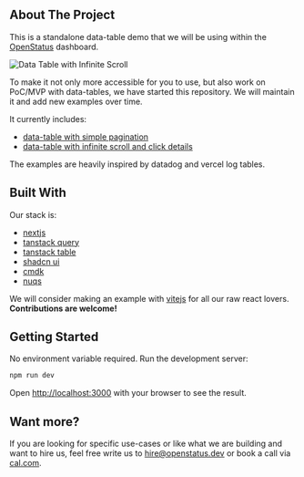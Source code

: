 ## About The Project

This is a standalone data-table demo that we will be using within the [OpenStatus](https://openstatus.dev) dashboard.

![Data Table with Infinite Scroll](https://data-table.openstatus.dev/assets/data-table-infinite.png)

To make it not only more accessible for you to use, but also work on PoC/MVP with data-tables, we have started this repository. We will maintain it and add new examples over time.

It currently includes:

- [data-table with simple pagination](https://data-table.openstatus.dev)
- [data-table with infinite scroll and click details](https://data-table.openstatus.dev/i)

The examples are heavily inspired by datadog and vercel log tables.

## Built With

Our stack is:

- [nextjs](https://nextjs.org)
- [tanstack query](https://tanstack.com/query/latest)
- [tanstack table](https://tanstack.com/table/latest)
- [shadcn ui](https://ui.shadcn.com)
- [cmdk](http://cmdk.paco.me)
- [nuqs](http://nuqs.47ng.com)

We will consider making an example with [vitejs](https://vitejs.dev) for all our raw react lovers. **Contributions are welcome!**

## Getting Started

No environment variable required. Run the development server:

```bash
npm run dev
```

Open [http://localhost:3000](http://localhost:3000) with your browser to see the result.

## Want more?

If you are looking for specific use-cases or like what we are building and want to hire us, feel free write us to [hire@openstatus.dev](mailto:hire@openstatus.dev) or book a call via [cal.com](https://cal.com/team/openstatus/30min).
